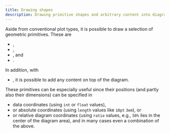 ```yaml
---
title: Drawing shapes
description: Drawing primitive shapes and arbitrary content into diagrams. 
---
```



Aside from conventional plot types, it is possible to draw a selection of geometric primitives. These are
- <Crossref target="line" />,
- <Crossref target="rect" />,
- <Crossref target="ellipse" />, and
- <Crossref target="path" />. 

In addition, with
- <Crossref target="place" />,
it is possible to add any content on top of the diagram. 


These primitives can be especially useful since their positions (and partly also their dimensions) can be specified in
- data coordinates (using `int` or `float` values), 
- or absolute coordinates (using `length` values like `10pt` `3em`), or
- or relative diagram coordinates (using `ratio` values, e.g., `50%` lies in the center of the diagram area),
and in many cases even a combination of the above. 

